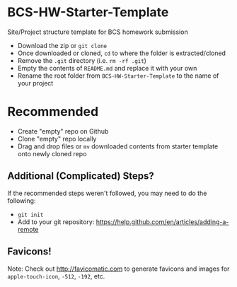 # BCS-HW-Starter-Template
Site/Project structure template for BCS homework submission

- Download the zip or `git clone`
- Once downloaded or cloned, `cd` to where the folder is extracted/cloned
- Remove the `.git` directory (i.e. `rm -rf .git`)
- Empty the contents of `README.md` and replace it with your own
- Rename the root folder from `BCS-HW-Starter-Template` to the name of your project

# Recommended
- Create "empty" repo on Github
- Clone "empty" repo locally
- Drag and drop files or `mv` downloaded contents from starter template onto newly cloned repo

## Additional (Complicated) Steps?
If the recommended steps weren't followed, you may need to do the following:
- `git init`
- Add to your git repository: https://help.github.com/en/articles/adding-a-remote

## Favicons!
Note: Check out http://favicomatic.com to generate favicons and images for `apple-touch-icon`, `-512`, `-192`, etc.  